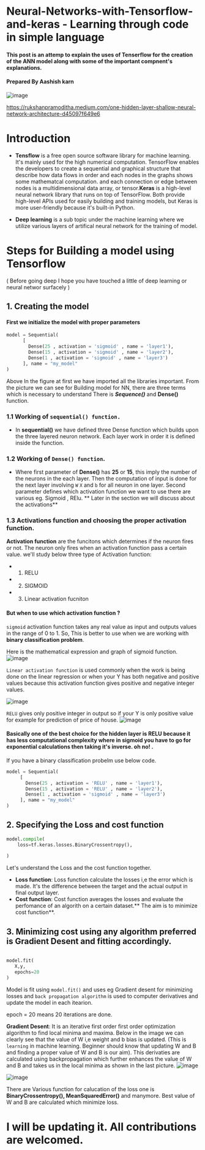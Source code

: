 # Neural-Networks-with-Tensorflow-and-keras - Learning through code in simple language

#### This post is an attemp to explain the uses of Tenserflow for the creation of the ANN model along with some of the important compnent's explanations. 

#### Prepared By Aashish karn
![image](https://user-images.githubusercontent.com/64850093/202383113-0fc6ecef-3be0-4ebb-840c-78492346be8d.png)

 https://rukshanpramoditha.medium.com/one-hidden-layer-shallow-neural-network-architecture-d45097f649e6
# Introduction

* **Tensflow**  is a free open source software library for machine learning. It's mainly used for the high numerical computation. 
TensorFlow enables the developers to create a sequential and graphical structure that describe how data flows in order and each nodes 
in the graphs shows some mathematcal computation.
and each connection or edge between nodes is a multidimensional data array, or tensor.**Keras** is a high-level neural network library that runs on top of TensorFlow. 
Both provide high-level APIs used for easily building and training models,
but Keras is more user-friendly because it's built-in Python.

* **Deep learning** is a sub topic under the machine learning where we utilize various layers of artifical neural network for the training of model.


<h> <h/>



# Steps for Building a model using Tensorflow
( Before going deep I hope you have touched a little of deep learning or neural networ surfacely )
## 1. Creating the model

#### First we initialize the model with proper parameters

```python
model = Sequential(
      [               
        Dense(25 , activation = 'sigmoid' , name = 'layer1'),
        Dense(15 , activation = 'sigmoid' , name = 'layer2'),
        Dense(1 , activation = 'sigmoid' , name = 'layer3')
      ], name = "my_model" 
)                            
```

Above In the figure at first we have imported all the libraries important. From the picture we can see for Building model for NN, there are three terms which is necessary to understand
There is ***Sequence()*** and **Dense()** function.
 ### 1.1 Working of `sequential() function.`
 
 * In **sequential()** we have defined three Dense function which builds upon the three layered neuron network. Each layer work in order it is defined inside the function.
 
 
 
 ### 1.2 Working of `Dense() function`.
 * Where first parameter of **Dense()** has **25** or **15**, this imply the number of the neurons in the each layer. Then the computation of input is done for the next layer involving `W` `X` and `b` for all neuron in one layer. Second parameter defines which activation function
 we want to use there are various eg. Sigmoid , RElu. ** Later in the section we will discuss about the activations**
 
 
### 1.3 Activations function and choosing the proper activation function.
**Activation function** are the funcitons which determines if the neuron fires or not. The neuron only fires when an activation function pass a certain value. 
we'll study below three type of Activation function:

* 1. RELU
* 2. SIGMOID
* 3. Linear activation fucniton

 
 #### But when to use which activation function ?
`sigmoid` activation function takes any real value as input and outputs values in the range of 0 to 1. So, This is better to use when we are working with **binary classification problem**.

Here is the mathematical expression and graph of sigmoid function. 
![image](https://user-images.githubusercontent.com/64850093/202408899-bbeade6d-9159-4811-ae82-db77af60e9f9.png)

 
 `Linear activation function` is used commonly when the work is being done on the linear regression or when your Y has both negative and positive values because this activation function gives positive and negative integer values.
 
 

![image](https://user-images.githubusercontent.com/64850093/202415391-df176c43-a3e3-4bd2-992e-fae1b46360b2.png)

 
 
 
 `RELU` gives only positive integer in output so if your Y is only positive value for example for prediction of price of house.
  ![image](https://user-images.githubusercontent.com/64850093/202414628-0fb1de9b-5c13-4db0-9345-64a1c0bcfebd.png)
 
 #### Basically one of the best choice for the hidden layer is RELU because it has less computational complexity where in sigmoid you have to go for exponential calculations then taking it's inverse. oh no! . 
 
 If you have a binary classification probelm use below code.
 
 ```python
 model = Sequential(
      [               
        Dense(25 , activation = 'RELU' , name = 'layer1'),
        Dense(15 , activation = 'RELU' , name = 'layer2'),
        Dense(1 , activation = 'sigmoid' , name = 'layer3')
      ], name = "my_model" 
) 
 ```
  


 


        










## 2. Specifying the Loss and cost function


```python 
model.compile(
    loss=tf.keras.losses.BinaryCrossentropy(),
   
)

 ```
 Let's understand the Loss and the cost function together.
 
 * **Loss function**:  Loss function calculate the losses i,e the error which is made. It's the difference between the target and the actual output in final output layer.
 * **Cost function**: Cost function averages the losses and evaluate the perfomance of an algorith on a certain dataset.** The aim is to minimize cost function**.
 
 ## 3. Minimizing cost using any algorithm preferred is **Gradient Desent** and fitting accordingly.
 
 ```python
 
 model.fit(
    X,y,
    epochs=20
)
 
 ```
 Model is fit using `model.fit()` and uses eg Gradient desent for minimizing losses and `back propagation algorithm` is used to computer derivatives and update the model
 in each itearion.
 
 epoch  = 20 means 20 iterations are done.
 
 **Gradient Desent**: It is an iterative first order first order optimization algorithm to find local minima and maxima.
 Below in the image we can clearly see that the value of W i,e weight and b bias is updated. (This is `learning` in machine learning. Beginner should know that updating W and B and finding a proper value of W and B is our aim). This derivaties are calculated using backpropagation which further enhances the value of W and B and takes us in the local minima as shown in the last picture.
 ![image](https://user-images.githubusercontent.com/64850093/202390052-01607ba3-d71d-4f61-a929-b7c40d9408a4.png)

 
 ![image](https://user-images.githubusercontent.com/64850093/202387618-ad18e6c4-b977-4316-98a2-172d416d8f84.png)
 
 
 
 
 There are Various function for calucation of the loss one is **BinaryCrossentropy(), MeanSquaredError()** and manymore. Best value of W and B are calculated which minimize loss.

 # I will be updating it. All contributions are welcomed.




















